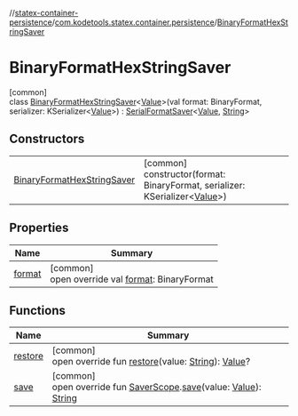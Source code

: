 //[statex-container-persistence](../../../index.md)/[com.kodetools.statex.container.persistence](../index.md)/[BinaryFormatHexStringSaver](index.md)

# BinaryFormatHexStringSaver

[common]\
class [BinaryFormatHexStringSaver](index.md)&lt;[Value](index.md)&gt;(val format: BinaryFormat, serializer: KSerializer&lt;[Value](index.md)&gt;) : [SerialFormatSaver](../-serial-format-saver/index.md)&lt;[Value](index.md), [String](https://kotlinlang.org/api/core/kotlin-stdlib/kotlin/-string/index.html)&gt;

## Constructors

| | |
|---|---|
| [BinaryFormatHexStringSaver](-binary-format-hex-string-saver.md) | [common]<br>constructor(format: BinaryFormat, serializer: KSerializer&lt;[Value](index.md)&gt;) |

## Properties

| Name | Summary |
|---|---|
| [format](format.md) | [common]<br>open override val [format](format.md): BinaryFormat |

## Functions

| Name | Summary |
|---|---|
| [restore](restore.md) | [common]<br>open override fun [restore](restore.md)(value: [String](https://kotlinlang.org/api/core/kotlin-stdlib/kotlin/-string/index.html)): [Value](index.md)? |
| [save](save.md) | [common]<br>open override fun [SaverScope](https://developer.android.com/reference/kotlin/androidx/compose/runtime/saveable/SaverScope.html).[save](save.md)(value: [Value](index.md)): [String](https://kotlinlang.org/api/core/kotlin-stdlib/kotlin/-string/index.html) |
